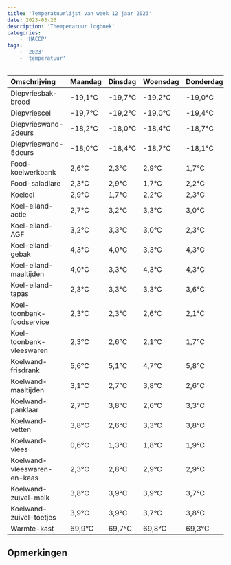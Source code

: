 ```yaml
---
title: 'Temperatuurlijst van week 12 jaar 2023'
date: 2023-03-26
description: 'Themperatuur logboek'
categories:
    - 'HACCP'
tags:
    - '2023'
    - 'temperatuur'
---
```

|Omschrijving|Maandag|Dinsdag|Woensdag|Donderdag|Vrijdag|Zaterdag|Zondag|
|:---|:---|:---|:---|:---|:---|:---|:---|
|Diepvriesbak-brood|-19,1°C|-19,7°C|-19,2°C|-19,0°C|-19,4°C|-19,7°C|-19,1°C|
|Diepvriescel|-19,7°C|-19,2°C|-19,0°C|-19,4°C|-19,7°C|-19,1°C|-20,3°C|
|Diepvrieswand-2deurs|-18,2°C|-18,0°C|-18,4°C|-18,7°C|-18,1°C|-19,3°C|-18,8°C|
|Diepvrieswand-5deurs|-18,0°C|-18,4°C|-18,7°C|-18,1°C|-19,3°C|-18,8°C|-18,7°C|
|Food-koelwerkbank|2,6°C|2,3°C|2,9°C|1,7°C|2,2°C|2,3°C|2,0°C|
|Food-saladiare|2,3°C|2,9°C|1,7°C|2,2°C|2,3°C|2,0°C|1,3°C|
|Koelcel|2,9°C|1,7°C|2,2°C|2,3°C|2,0°C|1,3°C|2,3°C|
|Koel-eiland-actie|2,7°C|3,2°C|3,3°C|3,0°C|2,3°C|3,3°C|3,3°C|
|Koel-eiland-AGF|3,2°C|3,3°C|3,0°C|2,3°C|3,3°C|3,3°C|3,6°C|
|Koel-eiland-gebak|4,3°C|4,0°C|3,3°C|4,3°C|4,3°C|4,6°C|4,1°C|
|Koel-eiland-maaltijden|4,0°C|3,3°C|4,3°C|4,3°C|4,6°C|4,1°C|3,7°C|
|Koel-eiland-tapas|2,3°C|3,3°C|3,3°C|3,6°C|3,1°C|2,7°C|3,8°C|
|Koel-toonbank-foodservice|2,3°C|2,3°C|2,6°C|2,1°C|1,7°C|2,8°C|1,6°C|
|Koel-toonbank-vleeswaren|2,3°C|2,6°C|2,1°C|1,7°C|2,8°C|1,6°C|2,3°C|
|Koelwand-frisdrank|5,6°C|5,1°C|4,7°C|5,8°C|4,6°C|5,3°C|5,8°C|
|Koelwand-maaltijden|3,1°C|2,7°C|3,8°C|2,6°C|3,3°C|3,8°C|3,9°C|
|Koelwand-panklaar|2,7°C|3,8°C|2,6°C|3,3°C|3,8°C|3,9°C|3,9°C|
|Koelwand-vetten|3,8°C|2,6°C|3,3°C|3,8°C|3,9°C|3,9°C|3,7°C|
|Koelwand-vlees|0,6°C|1,3°C|1,8°C|1,9°C|1,9°C|1,7°C|1,8°C|
|Koelwand-vleeswaren-en-kaas|2,3°C|2,8°C|2,9°C|2,9°C|2,7°C|2,8°C|2,3°C|
|Koelwand-zuivel-melk|3,8°C|3,9°C|3,9°C|3,7°C|3,8°C|3,3°C|2,6°C|
|Koelwand-zuivel-toetjes|3,9°C|3,9°C|3,7°C|3,8°C|3,3°C|2,6°C|3,8°C|
|Warmte-kast|69,9°C|69,7°C|69,8°C|69,3°C|68,6°C|69,8°C|68,7°C|

## Opmerkingen


